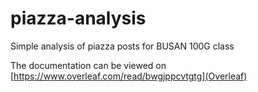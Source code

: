 # piazza-analysis
Simple analysis of piazza posts for BUSAN 100G class

The documentation can be viewed on [https://www.overleaf.com/read/bwgjppcvtgtg](Overleaf)
